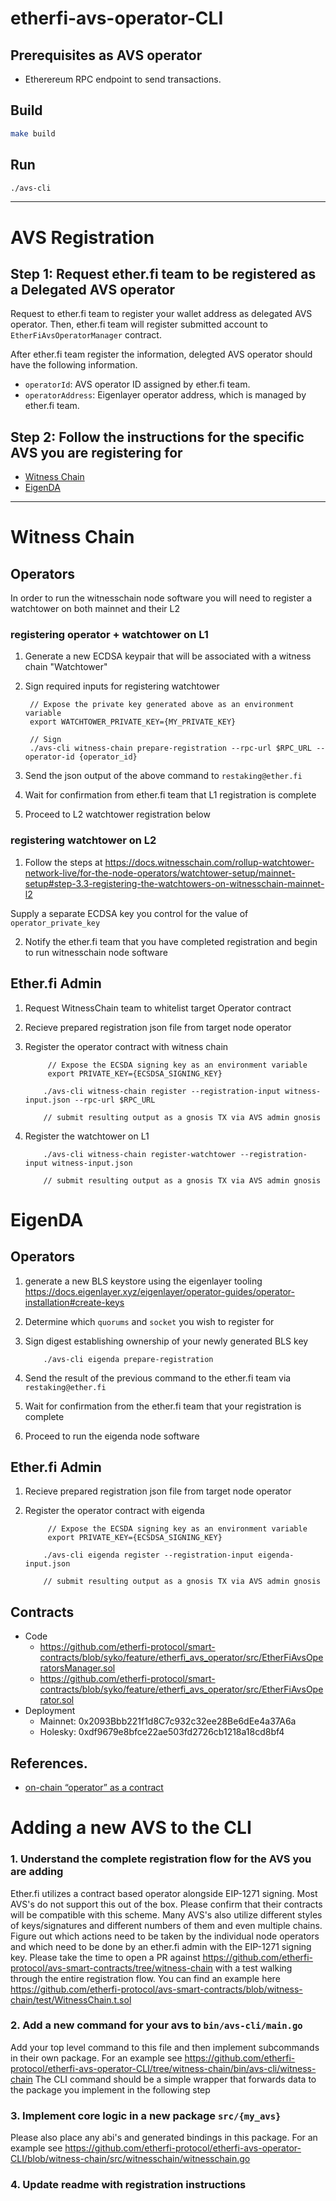 # etherfi-avs-operator-CLI


## Prerequisites as AVS operator

- Etherereum RPC endpoint to send transactions.

## Build

```bash
make build
```

## Run

```bash
./avs-cli
```

---

# AVS Registration

## Step 1: Request ether.fi team to be registered as a Delegated AVS operator

Request to ether.fi team to register your wallet address as delegated AVS operator.
Then, ether.fi team will register submitted account to `EtherFiAvsOperatorManager` contract.

After ether.fi team register the information, delegted AVS operator should have the following information.
- `operatorId`: AVS operator ID assigned by ether.fi team.
- `operatorAddress`: Eigenlayer operator address, which is managed by ether.fi team.

## Step 2: Follow the instructions for the specific AVS you are registering for
* [Witness Chain](https://github.com/etherfi-protocol/etherfi-avs-operator-CLI/blob/witness-chain/README.md#witness-chain)
* [EigenDA](https://github.com/etherfi-protocol/etherfi-avs-operator-CLI/blob/witness-chain/README.md#eigenda)

---

# Witness Chain

## Operators
In order to run the witnesschain node software you will need to register a watchtower on both mainnet and their L2

### registering operator + watchtower on L1

1. Generate a new ECDSA keypair that will be associated with a witness chain "Watchtower"
2. Sign required inputs for registering watchtower

        // Expose the private key generated above as an environment variable
        export WATCHTOWER_PRIVATE_KEY={MY_PRIVATE_KEY}

        // Sign 
        ./avs-cli witness-chain prepare-registration --rpc-url $RPC_URL --operator-id {operator_id}

3. Send the json output of the above command to `restaking@ether.fi`
4. Wait for confirmation from ether.fi team that L1 registration is complete
5. Proceed to L2 watchtower registration below

### registering watchtower on L2

1. Follow the steps at https://docs.witnesschain.com/rollup-watchtower-network-live/for-the-node-operators/watchtower-setup/mainnet-setup#step-3.3-registering-the-watchtowers-on-witnesschain-mainnet-l2

Supply a separate ECDSA key you control for the value of `operator_private_key`

2. Notify the ether.fi team that you have completed registration and begin to run witnesschain node software
    

## Ether.fi Admin

1. Request WitnessChain team to whitelist target Operator contract
2. Recieve prepared registration json file from target node operator
3. Register the operator contract with witness chain

            // Expose the ECSDA signing key as an environment variable
            export PRIVATE_KEY={ECSDSA_SIGNING_KEY}

           ./avs-cli witness-chain register --registration-input witness-input.json --rpc-url $RPC_URL

           // submit resulting output as a gnosis TX via AVS admin gnosis

5. Register the watchtower on L1

           ./avs-cli witness-chain register-watchtower --registration-input witness-input.json

           // submit resulting output as a gnosis TX via AVS admin gnosis



# EigenDA

## Operators

1. generate a new BLS keystore using the eigenlayer tooling https://docs.eigenlayer.xyz/eigenlayer/operator-guides/operator-installation#create-keys
2. Determine which `quorums` and `socket` you wish to register for
3. Sign digest establishing ownership of your newly generated BLS key

           ./avs-cli eigenda prepare-registration

4. Send the result of the previous command to the ether.fi team via `restaking@ether.fi`
5. Wait for confirmation from the ether.fi team that your registration is complete
6. Proceed to run the eigenda node software

## Ether.fi Admin

1. Recieve prepared registration json file from target node operator
2. Register the operator contract with eigenda

            // Expose the ECSDA signing key as an environment variable
            export PRIVATE_KEY={ECSDSA_SIGNING_KEY}

           ./avs-cli eigenda register --registration-input eigenda-input.json

           // submit resulting output as a gnosis TX via AVS admin gnosis   


## Contracts
- Code
  - https://github.com/etherfi-protocol/smart-contracts/blob/syko/feature/etherfi_avs_operator/src/EtherFiAvsOperatorsManager.sol
  - https://github.com/etherfi-protocol/smart-contracts/blob/syko/feature/etherfi_avs_operator/src/EtherFiAvsOperator.sol
- Deployment
  - Mainnet: 0x2093Bbb221f1d8C7c932c32ee28Be6dEe4a37A6a
  - Holesky: 0xdf9679e8bfce22ae503fd2726cb1218a18cd8bf4

## References.
- [on-chain “operator” as a contract](https://etherfi.notion.site/Node-Operator-on-chain-operator-as-a-contract-9e86d3390a9e45df8c088d0c283a7dd1)

# Adding a new AVS to the CLI

### 1. Understand the complete registration flow for the AVS you are adding
Ether.fi utilizes a contract based operator alongside EIP-1271 signing. Most AVS's do not support this
out of the box. Please confirm that their contracts will be compatible with this scheme.
Many AVS's also utilize different styles of keys/signatures and different numbers of them and even multiple chains.
Figure out which actions need to be taken by the individual node operators and which need to be 
done by an ether.fi admin with the EIP-1271 signing key.
Please take the time to open a PR against https://github.com/etherfi-protocol/avs-smart-contracts/tree/witness-chain
with a test walking through the entire registration flow. You can find an example here https://github.com/etherfi-protocol/avs-smart-contracts/blob/witness-chain/test/WitnessChain.t.sol

### 2. Add a new command for your avs to `bin/avs-cli/main.go`
Add your top level command to this file and then implement subcommands in their own package.
For an example see https://github.com/etherfi-protocol/etherfi-avs-operator-CLI/tree/witness-chain/bin/avs-cli/witness-chain
The CLI command should be a simple wrapper that forwards data to the package you implement
in the following step

### 3. Implement core logic in a new package `src/{my_avs}`
Please also place any abi's and generated bindings in this package.
For an example see https://github.com/etherfi-protocol/etherfi-avs-operator-CLI/blob/witness-chain/src/witnesschain/witnesschain.go

### 4. Update readme with registration instructions
